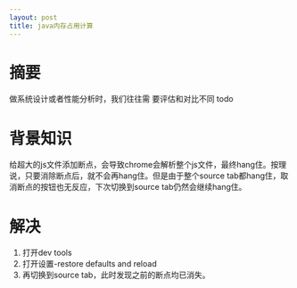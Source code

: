 ```yaml
---
layout: post
title: java内存占用计算
---
```

# 摘要
做系统设计或者性能分析时，我们往往需
要评估和对比不同
todo
# 背景知识
给超大的js文件添加断点，会导致chrome会解析整个js文件，最终hang住。按理说，只要消除断点后，就不会再hang住。但是由于整个source tab都hang住，取消断点的按钮也无反应，下次切换到source tab仍然会继续hang住。
# 解决
1. 打开dev tools
2. 打开设置-restore defaults and reload
3. 再切换到source tab，此时发现之前的断点均已消失。
